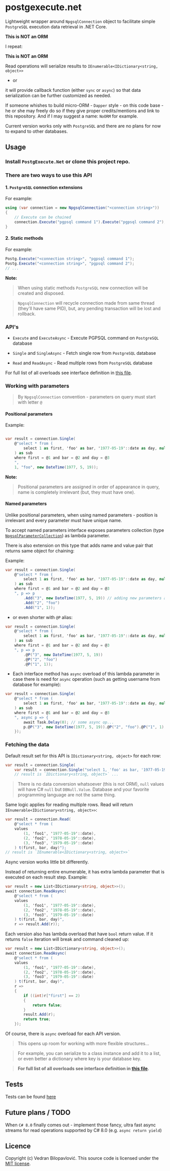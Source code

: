 ﻿# postgexecute.net

Lightweight wrapper around `NpgsqlConnection` object to facilitate simple `PostgreSQL` execution data retrieval in .NET Core.

**This is NOT an ORM**

I repeat:

**This is NOT an ORM**

Read operations will serialize results to `IEnumerable<IDictionary<string, object>>`

* or

it will provide callback function (either `sync` or `async`) so that data serialization can be further customized as needed.

If someone whishes to build micro-ORM - `Dapper` style - on this code base - he or she may freely do so if they give proper credits/mentions and link to this repository. And if I may suggest a name: `NoORM` for example.

Current version works only with `PostgreSQL` and there are no plans for now to expand to other databases.

## Usage

### Install `PostgExecute.Net` or clone this project repo.

### There are two ways to use this API

####  1. `PostgreSQL` connection extensions

For example:

```csharp
using (var connection = new NpgsqlConnection("<connection string>"))
{
    // Execute can be chained
    connection.Execute("pgpsql command 1").Execute("pgpsql command 2");
}
```

####  2. Static methods

For example:

```csharp
Postg.Execute("<connection string>", "pgpsql command 1");
Postg.Execute("<connection string>", "pgpsql command 2");
// ...
```

**Note:**
> When using static methods `PostgreSQL` new connection will be created and disposed.

> `NpgsqlConnection` will recycle connection made from same thread (they'll have same PID), but, any pending transaction will be lost and rollback.

### API's

- `Execute` and `ExecuteAsync` - Execute PGPSQL command on `PostgreSQL` database

- `Single` and `SingleAsync`  - Fetch single row from `PostgreSQL` database

- `Read` and `ReadAsync` - Read multiple rows from `PostgreSQL` database

For full list of all overloads see interface definition in [this file](https://github.com/vbilopav/postgrest.net/blob/master/PostgExecute.Net/IPostg.cs).

### Working with parameters

> By `NpgsqlConnection` convention - parameters on query must start with letter `@`

#### Positional parameters

Example:

```csharp

var result = connection.Single(
    @"select * from (
        select 1 as first, 'foo' as bar, '1977-05-19'::date as day, null as null
    ) as sub
    where first = @1 and bar = @2 and day = @3
    ",
    1, "foo", new DateTime(1977, 5, 19));
```

**Note:**
> Positional parameters are assigned in order of appearance in query, name is completely irrelevant (but, they must have one).

#### Named parameters

Unlike positional parameters, when using named parameters - position is irrelevant and every parameter must have unique name.

To accept named parameters interface exposes parameters collection (type [`NpgsqlParameterCollection`](https://github.com/npgsql/npgsql/blob/dev/src/Npgsql/NpgsqlParameterCollection.cs)) as lambda parameter.

There is also extension on this type that adds name and value pair that returns same object for chaining:

Example:

```csharp
var result = connection.Single(
    @"select * from (
        select 1 as first, 'foo' as bar, '1977-05-19'::date as day, null as null
    ) as sub
    where first = @1 and bar = @2 and day = @3
    ", p => p
        .Add("3", new DateTime(1977, 5, 19)) // adding new parameters are chained
        .Add("2", "foo")
        .Add("1", 1));
```

* or even shorter with `@P` alias:

```csharp
var result = connection.Single(
    @"select * from (
        select 1 as first, 'foo' as bar, '1977-05-19'::date as day, null as null
    ) as sub
    where first = @1 and bar = @2 and day = @3
    ", p => p
        .@P("3", new DateTime(1977, 5, 19))
        .@P("2", "foo")
        .@P("1", 1));
```

* Each interface method has `async` overload of this lambda parameter in case there is need for `async` operation (such as getting username from database for example):

```csharp
var result = connection.Single(
    @"select * from (
        select 1 as first, 'foo' as bar, '1977-05-19'::date as day, null as null
    ) as sub
    where first = @1 and bar = @2 and day = @3
    ", async p => {
        await Task.Delay(0); // some async op...
        p.@P("3", new DateTime(1977, 5, 19)).@P("2", "foo").@P("1", 1);
    });
```

### Fetching the data

Default result set for this API is `IDictionary<string, object>` for each row:

```csharp
var result = connection.Single(
    var result = connection.Single("select 1, 'foo' as bar, '1977-05-19'::date as day, null as null");
    // result is `IDictionary<string, object>` ...
```

> There is no data conversion whatsoever (this is not ORM), `null` values will have C# `null` but `DBNull.Value`. Database and your favorite programming language are not the same thing.

Same logic applies for reading multiple rows. Read will return `IEnumerable<IDictionary<string, object>>`:

```csharp
var result = connection.Read(
    @"select * from (
    values
        (1, 'foo1', '1977-05-19'::date),
        (2, 'foo2', '1978-05-19'::date),
        (3, 'foo3', '1979-05-19'::date)
    ) t(first, bar, day)");
// result is `IEnumerable<IDictionary<string, object>>`
```

Async version works little bit differently.

Instead of returning entire enumerable, it has extra lambda parameter that is executed on each result step. Example:

```csharp
var result = new List<IDictionary<string, object>>();
await connection.ReadAsync(
    @"select * from (
    values
        (1, 'foo1', '1977-05-19'::date),
        (2, 'foo2', '1978-05-19'::date),
        (3, 'foo3', '1979-05-19'::date)
    ) t(first, bar, day)",
    r => result.Add(r));
```

Each version also has lambda overload that have `bool` return value. If it returns `false` iteration will break and command cleaned up:

```csharp
var result = new List<IDictionary<string, object>>();
await connection.ReadAsync(
    @"select * from (
    values
        (1, 'foo1', '1977-05-19'::date),
        (2, 'foo2', '1978-05-19'::date),
        (3, 'foo3', '1979-05-19'::date)
    ) t(first, bar, day)",
    r =>
    {
        if ((int)r["first"] == 2)
        {
            return false;
        }
        result.Add(r);
        return true;
    });
```

Of course, there is `async` overload for each API version.

> This opens up room for working with more flexible structures...

> For example, you can serialize to a class instance and add it to a list, or even better a dictionary where key is your database key.

> **For full list of all overloads see interface definition in [this file](https://github.com/vbilopav/postgrest.net/blob/master/PostgExecute.Net/IPostg.cs).**


## Tests

Tests can be found [here](https://github.com/vbilopav/postgrest.net/tree/master/Tests/PostgExecute.Net.Tests)

## Future plans / TODO

When `C# 8.0` finally comes out - implement those fancy, ultra fast async streams for read operations supported by C# 8.0 (e.g. `async return yield`)

## Licence

Copyright (c) Vedran Bilopavlović.
This source code is licensed under the [MIT license](https://github.com/vbilopav/postgrest.net/blob/master/LICENSE).
